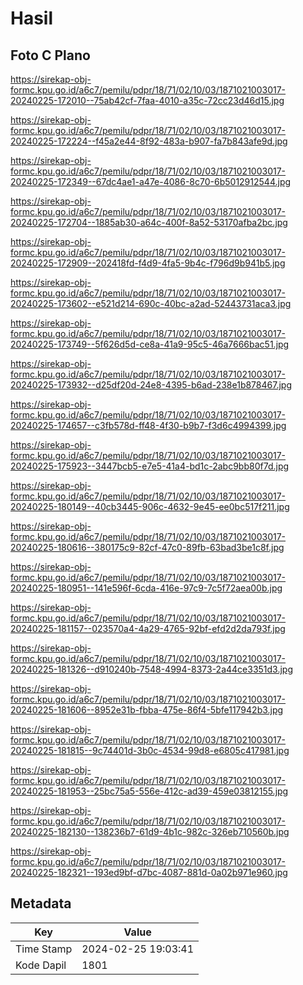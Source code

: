 # Hasil

## Foto C Plano

https://sirekap-obj-formc.kpu.go.id/a6c7/pemilu/pdpr/18/71/02/10/03/1871021003017-20240225-172010--75ab42cf-7faa-4010-a35c-72cc23d46d15.jpg

https://sirekap-obj-formc.kpu.go.id/a6c7/pemilu/pdpr/18/71/02/10/03/1871021003017-20240225-172224--f45a2e44-8f92-483a-b907-fa7b843afe9d.jpg

https://sirekap-obj-formc.kpu.go.id/a6c7/pemilu/pdpr/18/71/02/10/03/1871021003017-20240225-172349--67dc4ae1-a47e-4086-8c70-6b5012912544.jpg

https://sirekap-obj-formc.kpu.go.id/a6c7/pemilu/pdpr/18/71/02/10/03/1871021003017-20240225-172704--1885ab30-a64c-400f-8a52-53170afba2bc.jpg

https://sirekap-obj-formc.kpu.go.id/a6c7/pemilu/pdpr/18/71/02/10/03/1871021003017-20240225-172909--202418fd-f4d9-4fa5-9b4c-f796d9b941b5.jpg

https://sirekap-obj-formc.kpu.go.id/a6c7/pemilu/pdpr/18/71/02/10/03/1871021003017-20240225-173602--e521d214-690c-40bc-a2ad-52443731aca3.jpg

https://sirekap-obj-formc.kpu.go.id/a6c7/pemilu/pdpr/18/71/02/10/03/1871021003017-20240225-173749--5f626d5d-ce8a-41a9-95c5-46a7666bac51.jpg

https://sirekap-obj-formc.kpu.go.id/a6c7/pemilu/pdpr/18/71/02/10/03/1871021003017-20240225-173932--d25df20d-24e8-4395-b6ad-238e1b878467.jpg

https://sirekap-obj-formc.kpu.go.id/a6c7/pemilu/pdpr/18/71/02/10/03/1871021003017-20240225-174657--c3fb578d-ff48-4f30-b9b7-f3d6c4994399.jpg

https://sirekap-obj-formc.kpu.go.id/a6c7/pemilu/pdpr/18/71/02/10/03/1871021003017-20240225-175923--3447bcb5-e7e5-41a4-bd1c-2abc9bb80f7d.jpg

https://sirekap-obj-formc.kpu.go.id/a6c7/pemilu/pdpr/18/71/02/10/03/1871021003017-20240225-180149--40cb3445-906c-4632-9e45-ee0bc517f211.jpg

https://sirekap-obj-formc.kpu.go.id/a6c7/pemilu/pdpr/18/71/02/10/03/1871021003017-20240225-180616--380175c9-82cf-47c0-89fb-63bad3be1c8f.jpg

https://sirekap-obj-formc.kpu.go.id/a6c7/pemilu/pdpr/18/71/02/10/03/1871021003017-20240225-180951--141e596f-6cda-416e-97c9-7c5f72aea00b.jpg

https://sirekap-obj-formc.kpu.go.id/a6c7/pemilu/pdpr/18/71/02/10/03/1871021003017-20240225-181157--023570a4-4a29-4765-92bf-efd2d2da793f.jpg

https://sirekap-obj-formc.kpu.go.id/a6c7/pemilu/pdpr/18/71/02/10/03/1871021003017-20240225-181326--d910240b-7548-4994-8373-2a44ce3351d3.jpg

https://sirekap-obj-formc.kpu.go.id/a6c7/pemilu/pdpr/18/71/02/10/03/1871021003017-20240225-181606--8952e31b-fbba-475e-86f4-5bfe117942b3.jpg

https://sirekap-obj-formc.kpu.go.id/a6c7/pemilu/pdpr/18/71/02/10/03/1871021003017-20240225-181815--9c74401d-3b0c-4534-99d8-e6805c417981.jpg

https://sirekap-obj-formc.kpu.go.id/a6c7/pemilu/pdpr/18/71/02/10/03/1871021003017-20240225-181953--25bc75a5-556e-412c-ad39-459e03812155.jpg

https://sirekap-obj-formc.kpu.go.id/a6c7/pemilu/pdpr/18/71/02/10/03/1871021003017-20240225-182130--138236b7-61d9-4b1c-982c-326eb710560b.jpg

https://sirekap-obj-formc.kpu.go.id/a6c7/pemilu/pdpr/18/71/02/10/03/1871021003017-20240225-182321--193ed9bf-d7bc-4087-881d-0a02b971e960.jpg


## Metadata

| Key        | Value               |
| ---------- | ------------------- |
| Time Stamp | 2024-02-25 19:03:41 |
| Kode Dapil | 1801                |




